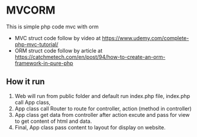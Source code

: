 # MVCORM
This is simple php code mvc with orm
- MVC struct code follow by video at https://www.udemy.com/complete-php-mvc-tutorial/
- ORM struct code follow by article at https://catchmetech.com/en/post/94/how-to-create-an-orm-framework-in-pure-php

## How it run
1. Web will run from public folder and default run index.php file, index.php call App class, 
2. App class call Router to route for controller, action (method in controller)
3. App class get data from controller after action excute and pass for view to get content of html and data.
4. Final, App class pass content to layout for display on website.
